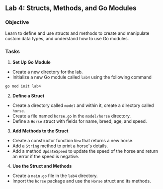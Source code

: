 ## Lab 4: Structs, Methods, and Go Modules

### Objective
Learn to define and use structs and methods to create and manipulate custom data types, and understand how to use Go modules.

### Tasks
1. **Set Up Go Module**
  - Create a new directory for the lab.
  - Initialize a new Go module called `lab4` using the following command
  ```sh
  go mod init lab4
  ```

2. **Define a Struct**
  - Create a directory called `model` and within it, create a directory called `horse`.
  - Create a file named `horse.go` in the `model/horse` directory.
  - Define a `Horse` struct with fields for name, breed, age, and speed.

3. **Add Methods to the Struct**
  - Create a constructor function `New` that returns a new horse.
  - Add a `String` method to print a horse's details.
  - Add a method `UpdateSpeed` to update the speed of the horse and return an error if the speed is negative.

4. **Use the Struct and Methods**
  - Create a `main.go` file in the `lab4` directory.
  - Import the `horse` package and use the `Horse` struct and its methods.
